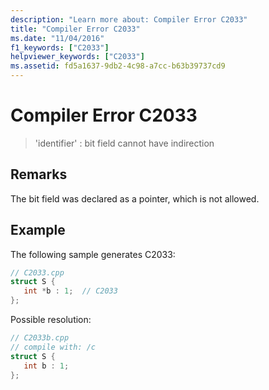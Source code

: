 ```yaml
---
description: "Learn more about: Compiler Error C2033"
title: "Compiler Error C2033"
ms.date: "11/04/2016"
f1_keywords: ["C2033"]
helpviewer_keywords: ["C2033"]
ms.assetid: fd5a1637-9db2-4c98-a7cc-b63b39737cd9
---
```

# Compiler Error C2033

> 'identifier' : bit field cannot have indirection

## Remarks

The bit field was declared as a pointer, which is not allowed.

## Example

The following sample generates C2033:

```cpp
// C2033.cpp
struct S {
   int *b : 1;  // C2033
};
```

Possible resolution:

```cpp
// C2033b.cpp
// compile with: /c
struct S {
   int b : 1;
};
```
